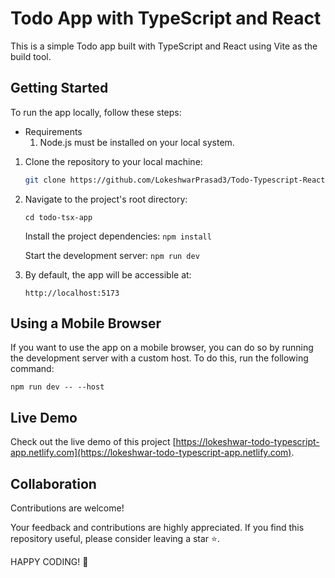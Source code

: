 # Todo App with TypeScript and React

This is a simple Todo app built with TypeScript and React using Vite as the build tool.

## Getting Started

To run the app locally, follow these steps:

- Requirements 
  1. Node.js must be installed on your local system.

1. Clone the repository to your local machine:
   ```bash
   git clone https://github.com/LokeshwarPrasad3/Todo-Typescript-React-app.git
   ```

2. Navigate to the project's root directory:
   ```
   cd todo-tsx-app
   ```
      Install the project dependencies:
         ```
         npm install
         ```

      Start the development server:
         ```
         npm run dev
         ```
3. By default, the app will be accessible at: 
   ```
   http://localhost:5173
   ```

## Using a Mobile Browser
  If you want to use the app on a mobile browser, you can do so by running the development server with a custom host. To do this, run the following command:
   ```
   npm run dev -- --host

   ```

## Live Demo
   Check out the live demo of this project [https://lokeshwar-todo-typescript-app.netlify.com](https://lokeshwar-todo-typescript-app.netlify.com).


## Collaboration
Contributions are welcome!

Your feedback and contributions are highly appreciated. If you find this repository useful, please consider leaving a star ⭐.

HAPPY CODING! 🚀
